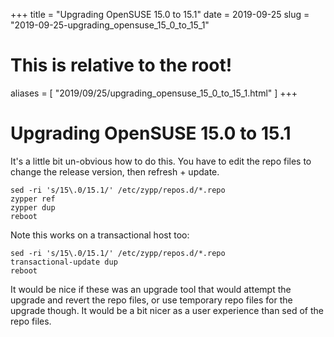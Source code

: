 +++
title = "Upgrading OpenSUSE 15.0 to 15.1"
date = 2019-09-25
slug = "2019-09-25-upgrading_opensuse_15_0_to_15_1"
# This is relative to the root!
aliases = [ "2019/09/25/upgrading_opensuse_15_0_to_15_1.html" ]
+++
# Upgrading OpenSUSE 15.0 to 15.1

It\'s a little bit un-obvious how to do this. You have to edit the repo
files to change the release version, then refresh + update.

    sed -ri 's/15\.0/15.1/' /etc/zypp/repos.d/*.repo
    zypper ref
    zypper dup
    reboot

Note this works on a transactional host too:

    sed -ri 's/15\.0/15.1/' /etc/zypp/repos.d/*.repo
    transactional-update dup
    reboot

It would be nice if these was an upgrade tool that would attempt the
upgrade and revert the repo files, or use temporary repo files for the
upgrade though. It would be a bit nicer as a user experience than sed of
the repo files.

